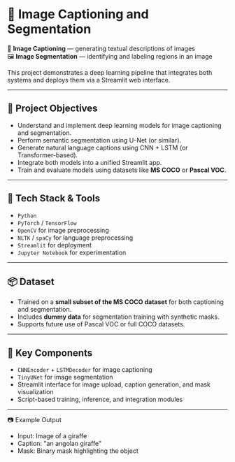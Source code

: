 # 🧠 Image Captioning and Segmentation 
 
📸 **Image Captioning** — generating textual descriptions of images  
🖼️ **Image Segmentation** — identifying and labeling regions in an image

This project demonstrates a deep learning pipeline that integrates both systems and deploys them via a Streamlit web interface.

---

## 🎯 Project Objectives

- Understand and implement deep learning models for image captioning and segmentation.
- Perform semantic segmentation using U-Net (or similar).
- Generate natural language captions using CNN + LSTM (or Transformer-based).
- Integrate both models into a unified Streamlit app.
- Train and evaluate models using datasets like **MS COCO** or **Pascal VOC**.

---

## 🔧 Tech Stack & Tools

- `Python`
- `PyTorch` / `TensorFlow`
- `OpenCV` for image preprocessing
- `NLTK` / `spaCy` for language preprocessing
- `Streamlit` for deployment
- `Jupyter Notebook` for experimentation

---

## 📦 Dataset

- Trained on a **small subset of the MS COCO dataset** for both captioning and segmentation.
- Includes **dummy data** for segmentation training with synthetic masks.
- Supports future use of Pascal VOC or full COCO datasets.

---

## 📁 Key Components

- `CNNEncoder` + `LSTMDecoder` for image captioning
- `TinyUNet` for image segmentation
- Streamlit interface for image upload, caption generation, and mask visualization
- Script-based training, inference, and integration modules

---

📷 Example Output
- Input: Image of a giraffe
- Caption: "an angolan giraffe"
- Mask: Binary mask highlighting the object



